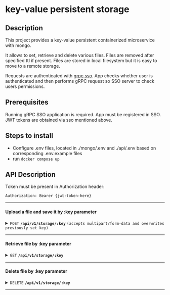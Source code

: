 # key-value persistent storage

## Description

This project provides a key-value persistent containerized microservice with mongo.

It allows to set, retrieve and delete
various files. Files are removed after specified ttl if present. Files are stored in local filesystem but it is easy to move to a remote storage.

Requests are authenticated with [grpc sso](https://github.com/Goose47/go-grpc-sso.protos/tree/main). App checks whether user is
authenticated and then performs gRPC request so SSO server to check users permissions.

## Prerequisites

Running gRPC SSO application is required. App must be registered in SSO. JWT tokens are obtained via sso mentioned above.

## Steps to install

- Configure .env files, located in ./mongo/.env and ./api/.env based on corresponding .env.example files
- run ``docker compose up``

## API Description

Token must be present in Authorization header:
```
Authorization: Bearer {jwt-token-here}
```

------------------------------------------------------------------------------------------

#### Upload a file and save it by :key parameter

<details>
 <summary><code>POST</code> <code><b>/api/v1/storage/:key</b></code> <code>(accepts multipart/form-data and overwrites previously set key)</code></summary>

##### Parameters

> | name | type     | data type | description                                                                                                        |
> |------|----------|-----------|--------------------------------------------------------------------------------------------------------------------|
> | file | required | file      | A file to be stored: photo, audio, video, etc                                                                      |
> | ttl  | optional | int       | Key will be removed and file will be deleted after after now + ttl. A default value of 0 will set ttl to infinity. |


##### Responses

> | http code | content-type                      | response                                |
> |-----------|-----------------------------------|-----------------------------------------|
> | `200`     | `application/json; charset=utf-8` | `{"message": "Set :key"}`               |
> | `422`     | `application/json; charset=utf-8` | `{"message": "Error description here"}` |

</details>

------------------------------------------------------------------------------------------

#### Retrieve file by :key parameter

<details>
 <summary><code>GET</code> <code><b>/api/v1/storage/:key</b></code></summary>

##### Responses

> | http code | content-type                      | response                           |
> |-----------|-----------------------------------|------------------------------------|
> | `200`     | `depend on file mime`             | `{"message": "Set :key"}`          |
> | `404`     | `application/json; charset=utf-8` | `{"message": ":key is not found"}` |

</details>

------------------------------------------------------------------------------------------

#### Delete file by :key parameter

<details>
 <summary><code>DELETE</code> <code><b>/api/v1/storage/:key</b></code></summary>

##### Responses

> | http code | content-type                       | response                           |
> |-----------|------------------------------------|------------------------------------|
> | `200`     | `application/json; charset=utf-8`  | `{"message": "ok"}`                |
> | `404`     | `application/json; charset=utf-8`  | `{"message": ":key is not found"}` |

</details>

------------------------------------------------------------------------------------------